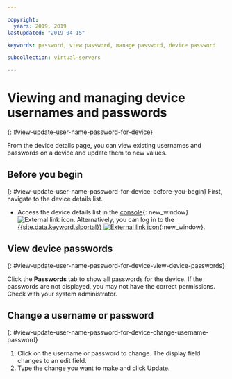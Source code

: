 ```yaml
---

copyright:
  years: 2019, 2019
lastupdated: "2019-04-15"

keywords: password, view password, manage password, device password

subcollection: virtual-servers

---
```


# Viewing and managing device usernames and passwords
{: #view-update-user-name-password-for-device}

From the device details page, you can view existing usernames and passwords on a device and update them to new values.

## Before you begin
{: #view-update-user-name-password-for-device-before-you-begin}
First, navigate to the device details list.

* Access the device details list in the [console](https://cloud.ibm.com/classic?){: new_window} ![External link icon](../icons/launch-glyph.svg "External link icon"). Alternatively, you can log in to the [{{site.data.keyword.slportal}} ![External link icon](../../icons/launch-glyph.svg "External link icon")](https://control.softlayer.com/){:new_window}.  


## View device passwords
{: #view-update-user-name-password-for-device-view-device-passwords}

Click the **Passwords** tab to show all passwords for the device. If the passwords are not displayed, you may not have the correct permissions. Check with your system administrator.

## Change a username or password
{: #view-update-user-name-password-for-device-change-username-password}

1. Click on the username or password to change. The display field changes to an edit field.
2. Type the change you want to make and click Update.
